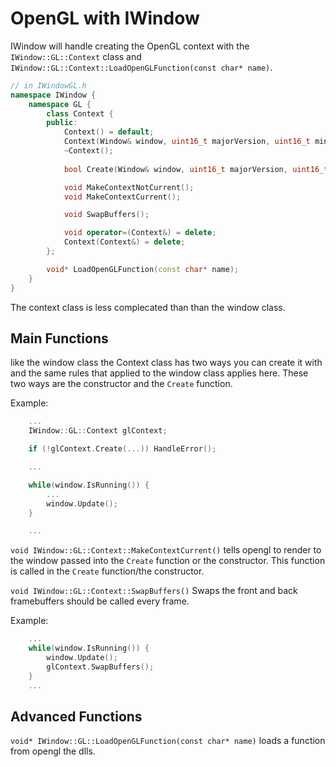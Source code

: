 # OpenGL with IWindow

IWindow will handle creating the OpenGL context with the `IWindow::GL::Context` class and `IWindow::GL::Context::LoadOpenGLFunction(const char* name)`.

``` cpp
// in IWindowGL.h
namespace IWindow {
    namespace GL {
        class Context {
        public:
            Context() = default;
            Context(Window& window, uint16_t majorVersion, uint16_t minorVersion);
            ~Context();
            
            bool Create(Window& window, uint16_t majorVersion, uint16_t minorVersion);

            void MakeContextNotCurrent();
            void MakeContextCurrent();

            void SwapBuffers();

            void operator=(Context&) = delete;
            Context(Context&) = delete;
        };

        void* LoadOpenGLFunction(const char* name);
    }
}
```

The context class is less complecated than than the window class.

## Main Functions

like the window class the Context class has two ways you can create it with and the same rules that applied to the window class applies here. These two ways are the constructor and the `Create` function.

Example:
```cpp
    ...
    IWindow::GL::Context glContext;

    if (!glContext.Create(...)) HandleError();

    ...

    while(window.IsRunning()) {
        ...
        window.Update();
    }

    ...
```

`void IWindow::GL::Context::MakeContextCurrent()` tells opengl to render to the window passed into the `Create` function or the constructor. This function is called in the `Create` function/the constructor. 

`void IWindow::GL::Context::SwapBuffers()` Swaps the front and back framebuffers should be called every frame.

Example:
```cpp
    ...
    while(window.IsRunning()) {
        window.Update();
        glContext.SwapBuffers();
    }
    ...
```

## Advanced Functions

`void* IWindow::GL::LoadOpenGLFunction(const char* name)` loads a function from opengl the dlls.